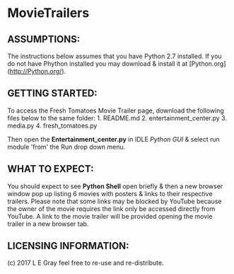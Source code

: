 # MovieTrailers
## ASSUMPTIONS:

The instructions below assumes that you have Python 2.7 installed.  If you do
not have Phython installed you may download & install it at
[Python.org] (http://Python.org/).

## GETTING STARTED:
To access the Fresh Tomatoes Movie Trailer page, download the following files
below to the same folder:
    1. README.md
    2. entertainment_center.py
    3. media.py
    4. fresh_tomatoes.py
   
Then open the **Entertainment_center.py** in IDLE *Python GUI* & select run 
module 'from' the Run drop down menu.
                                  
## WHAT TO EXPECT:
You should expect to see **Python Shell** open briefly & then a new browser
window pop up listing 6 movies with posters & links to their respective
trailers. Please note that some links may be blocked by YouTube because the
owner of the movie requires the link only be accessed directly from YouTube.
A link to the movie trailer will be provided opening the movie trailer in a
new browser tab.

## LICENSING INFORMATION:
&#40;c)  2017 L E Gray feel free to re-use and re-distribute.                                                                                        



